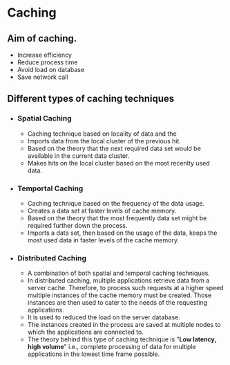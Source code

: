 # Caching
  ## Aim of caching.
   * Increase efficiency
   * Reduce process time
   * Avoid load on database
   * Save network call
  ## Different types of caching techniques
   * ### Spatial Caching
     * Caching technique based on locality of data and the 
     * Imports data from the local cluster of the previous hit.
     * Based on the theory that the next required data set would be available in the current data cluster.
     * Makes hits on the local cluster based on the most recenlty used data.
   * ### Temportal Caching
     * Caching technique based on the frequency of the data usage.
     * Creates a data set at faster levels of cache memory.
     * Based on the theory that the most frequently data set might be required further down the process.
     * Imports a data set, then based on the usage of the data, keeps the most used data in faster levels of the cache memory.
   * ### Distributed Caching
     * A combination of both spatial and temporal caching techniques.
     * In distributed caching, multiple applications retrieve data from a server cache. Therefore, to process such requests at a higher speed multiple instances of the cache memory must be created. Those instances are then used to cater to the needs of the requesting applications.
     * It is used to reduced the load on the server database.
     * The instances created in the process are saved at multiple nodes to which the applications are connected to.
     * The theory behind this type of caching technique is "**Low latency, high volume**" i.e., complete processing of data for multiple applications in the lowest time frame possible.

